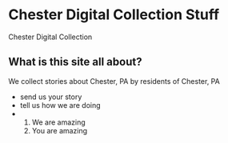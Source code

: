# Chester Digital Collection Stuff
Chester Digital Collection
## What is this site all about?
We collect stories about Chester, PA by residents of Chester, PA
- send us your story
- tell us how we are doing
- 1. We are amazing
  2. You are amazing
